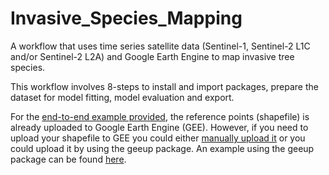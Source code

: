 # Invasive_Species_Mapping
A workflow that uses time series satellite data (Sentinel-1, Sentinel-2 L1C and/or Sentinel-2 L2A) and Google Earth Engine to map invasive tree species.

This workflow involves 8-steps to install and import packages, prepare the dataset for model fitting, model evaluation and export. 

For the [end-to-end example provided](https://github.com/Geethen/Invasive_Species_Mapping/blob/main/example_usuage/end_to_end_example.ipynb), the reference points (shapefile) is already uploaded to Google Earth Engine (GEE). However, if you need to upload your shapefile to GEE you could either [manually upload it](https://developers.google.com/earth-engine/guides/table_upload) or you could upload it by using the geeup package. An example using the geeup package can be found [here](https://github.com/Geethen/Invasive_Species_Mapping/blob/main/example_usuage/geeup_Simple_CLI_for_Earth_Engine_Uploads.ipynb).
